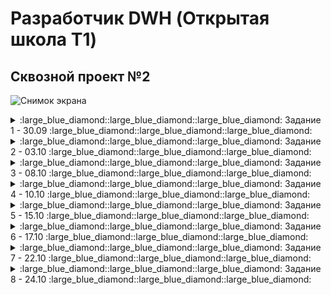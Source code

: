 # Разработчик DWH (Открытая школа Т1)

## Сквозной проект №2
![Снимок экрана](https://github.com/user-attachments/assets/709c8a8f-58d7-4b23-af03-d782bb9f5b9b)

<details>
<summary>:large_blue_diamond::large_blue_diamond::large_blue_diamond: Задание 1 - 30.09 :large_blue_diamond::large_blue_diamond::large_blue_diamond:</summary>

<details>
<summary>Практическое задание</summary>

  ![Снимок экрана 2024-09-30 172943](https://github.com/user-attachments/assets/a4b25435-41e3-4a2e-abf7-af63afbfcc36)

  | Архитектурный подход | Плюсы                                             | Минусы                                           | Критерии для выбора                             |
|----------------------|--------------------------------------------------|-------------------------------------------------|-------------------------------------------------|
| **DWH** | - Высокая производительность запросов <br> - Структурированные данные <br> - Поддержка аналитики и отчетности | - Высокие затраты на хранение <br> - Длительная настройка <br> - Жесткие схемы | - Нужен централизованный доступ к структурированным данным <br> - Сложные аналитические запросы |
| **Data Lake**        | - Гибкость в хранении как структурированных, так и неструктурированных данных <br> - Низкая стоимость хранения | - Управление качеством данных сложно <br> - Потенциальные проблемы с безопасностью <br> - Меньше оптимизации для аналитики | - Большие объемы неструктурированных данных <br> - Необходимость в быстром доступе к данным |
| **Lake House**       | - Комбинация подходов Data Lake и DWH <br> - Поддержка как аналитических, так и транзакционных запросов <br> - Упрощенное управление данными | - Сложность в реализации <br> - Высокие требования к ресурсам | - Нужен баланс между структурированными и неструктурированными данными <br> - Необходимость в гибком хранилище |
| **Data Mesh**        | - Децентрализация данных <br> - Командная ответственность за данные <br> - Легче интегрировать с микросервисной архитектурой | - Требует изменения культуры работы с данными <br> - Сложность в обеспечении согласованности данных | - Необходимость гибкости и быстрой адаптации <br> - Уровень зрелости команды и инфраструктуры |

</details>

<details>
<summary>Сквозное задание</summary>

![Снимок экрана](https://github.com/user-attachments/assets/94cd1d31-e909-44d7-8a00-579a4081fe6b)

## Тип хранилища
Поскольку необходимо реализовать локальное хранилище для аналитических и балансовых счетов, которое будет обновляться несколько раз в день, оптимальным выбором является операционное хранилище данных (ODS). Оно позволяет интегрировать данные из разных источников и обрабатывать их в реальном времени, что соответствует требованиям по частому обновлению информации.
## Количество слоев
Для данной задачи подойдет архитектура с тремя слоями:

- Первый слой (Staging/Storage Layer): Здесь данные собираются, обрабатываются и нормализуются. Это служит для глубокого анализа и долгосрочного хранения.
- Второй слой (Presentation Layer): На этом уровне создаются бизнес-витрины данных с агрегированными показателями для пользователей.

Такое разделение слоев позволяет эффективно управлять, хранить и предоставлять доступ к данным, соответствуя современным требованиям к организациям хранилищ данных. 
</details>
</details>

<details>
<summary>:large_blue_diamond::large_blue_diamond::large_blue_diamond: Задание 2 - 03.10 :large_blue_diamond::large_blue_diamond::large_blue_diamond:</summary>

  <details>
<summary>Практическое задание</summary>

![image](https://github.com/user-attachments/assets/feb7213e-038f-4eda-999a-c9b296817b59)

### Таблицы в схеме arenadata_toolkit

| Наименование          | Содержание                                                                                                          | Применение                                                  |
|-----------------------|---------------------------------------------------------------------------------------------------------------------|-------------------------------------------------------------|
| `daily_operation`     | Информация об автоматических операциях VACUUM и ANALYZE, проводимых над таблицами базы данных по расписанию  | Анализ и оптимизация процесса хранения данных, обеспечивая регулярное обслуживание таблиц |
| `db_files_current`    | Текущая информация о файлах базы данных на всех сегментах кластера, связываемая с таблицами, индексами и другими объектами базы данных, актуальная на момент последнего запуска скрипта collect_table_stats | Помогает в мониторинге и отладке системы, предоставляя актуальные данные о файловой структуре БД  |
| `db_files_history`    | Хранит историю изменений файлов БД на всех сегментах кластера с привязкой к таблицам, индексам и другим объектам БД (при возможности определения таких связей) |  Наблюдение за изменением использования дискового пространства во времени, что важно для анализа роста и распределения данных   |
| `operation_exclude`   | Информация о схемах базы данных, к которым не применяются операции VACUUM и ANALYZE при запуске соответствующих скриптов | Управление и мониторинг использования ресурсов, позволяя исключать ненужные операции для определённых схем |


### Представлений в arenadata_toolkit не найдено!!!

### Представления в схеме gp_toolkit

| Наименование                             | Содержимое                                                             | Применение                                                  |
|------------------------------------------|------------------------------------------------------------------------|-------------------------------------------------------------|
| `_gp_fullname`                           | Полные имена объектов базы данных                                      | Используется для ссылки на объекты с полными именами        |
| `_gp_is_append_only`                     | Проверка, является ли таблица дополнением только                       | Для оптимизации вставки данных                              |
| `_gp_number_of_segments`                 | Сегментарная информация таблиц                                         | Для анализа распределения данных                            |
| `_gp_user_data_tables`                   | Информация о пользовательских таблицах                                 | Управление и учет пользовательских данных                   |
| `_gp_user_data_tables_readable`          | Читаемые пользовательские таблицы                                      | Для анализа читаемых таблиц                                 |
| `_gp_user_namespaces`                    | Пространства имен пользователей                                        | Для управления пространствами имен                          |
| `_gp_user_tables`                        | Таблицы пользователей                                                  | Учет пользовательских таблиц                                |
| `gp_bloat_diag`                          | Диагностика раздувания таблиц                                          | Анализ и оптимизация хранения данных                        |
| `gp_bloat_expected_pages`                | Ожидаемые страницы раздувания                                          | Для выявления возможного раздувания                         |
| `gp_locks_on_relation`                   | Блокировки на отношениях                                               | Управление блокировками и конкурентным доступом             |
| `gp_locks_on_resqueue`                   | Блокировки на очередях ресурсов                                        | Мониторинг использования ресурсов                           |
| `gp_log_command_timings`                 | Временные метки выполнения команд                                      | Анализ производительности команд                            |
| `gp_log_database`                        | Логи базы данных                                                       | Общий мониторинг и отладка системы                          |
| `gp_log_master_concise`                  | Краткие логи от мастера                                                | Быстрая диагностика проблем                                 |
| `gp_log_system`                          | Системные логи                                                         | Помогает в отладке и мониторинге системы                    |
| `gp_param_settings_seg_value_diffs`      | Различия в параметрах сегментов                                        | Анализ конфигурации сегментов                               |
| `gp_pgdatabase_invalid`                  | Неверные записи в базе данных                                          | Обнаружение и исправление аномалий                          |
| `gp_resgroup_config`                     | Конфигурация групп ресурсов                                            | Управление ресурсными группами                              |
| `gp_resgroup_status`                     | Статус групп ресурсов                                                  | Мониторинг использования ресурсов                           |
| `gp_resgroup_status_per_host`            | Статус групп ресурсов по хостам                                        | Детальный мониторинг по хостам                              |
| `gp_resgroup_status_per_segment`         | Статус групп ресурсов по сегментам                                     | Детальный мониторинг по сегментам                           |
| `gp_resq_activity`                       | Активность очередей ресурсов                                           | Управление и мониторинг использования ресурсов              |
| `gp_resq_activity_by_queue`              | Активность распределена по очередям                                    | Анализ различных очередей                                   |
| `gp_resq_priority_backend`               | Приоритеты бекенда                                                     | Оптимизация использования бекенд ресурсов                   |
| `gp_resq_priority_statement`             | Приоритеты заявлений                                                   | Оптимизация выполнения заявлений                            |
| `gp_role`                                | Информация о ролях                                                     | Управление и контроль доступа                               |
| `gp_resqueue_status`                     | Статус очередей ресурсов                                               | Мониторинг и оптимизация использования ресурсов             |
| `gp_roles_assigned`                      | Назначенные роли в системе                                             | Управление и контроль ролей пользователей                   |
| `gp_size_of_all_table_indexes`           | Общий размер индексов всех таблиц                                      | Анализ потребления пространства индексами                   |
| `gp_size_of_database`                    | Размер базы данных                                                     | Наблюдение за использованием дискового пространства         |
| `gp_size_of_index`                       | Размер конкретного индекса                                             | Оптимизация дизайна индексов                                |
| `gp_size_of_partition_and_indexes_disk`  | Размер разделов и индексов на диске                                    | Управление дисковым пространством                           |
| `gp_size_of_schema_disk`                 | Размер схем на диске                                                   | Оптимизация использования схем                              |
| `gp_size_of_table_and_indexes_disk`      | Размер таблиц и их индексов на диске                                   | Полный учет потребления пространства                        |
| `gp_size_of_table_and_indexes_licensing` | Лицензионная информация о размере таблиц и индексов                    | Анализ соответствия лицензии использования ресурсов         |
| `gp_size_of_table_disk`                  | Размер таблицы на диске                                                | Оптимизация хранения данных                                 |
| `gp_size_of_table_uncompressed`          | Неражатый размер таблицы                                               | Анализ эффективности сжатия данных                          |
| `gp_skew_coefficients`                   | Коэффициенты неравномерности распределения данных                      | Анализ и оптимизация распределения данных на сегментах      |
| `gp_skew_idle_fractions`                 | Пропорции простаивания при несбалансированности                        | Оптимизация производительности                              |
| `gp_stats_missing`                       | Отсутствующие статистические данные                                    | Выявление и исправление статистических аномалий             |
| `gp_table_indexes`                       | Индексы таблиц                                                         | Управление и оптимизация индексов                           |
| `gp_workfile_entries`                    | Записи рабочих файлов                                                  | Управление временными файлами в процессе выполнения запросов|
| `gp_workfile_mgr_used_diskspace`         | Использование дискового пространства менеджером рабочих файлов         | Контроль за временным дисковым пространством                |
| `gp_workfile_usage_per_query`            | Использование рабочих файлов по запросам                               | Анализ потребления ресурсов заданными запросами             |
| `gp_workfile_usage_per_segment`          | Использование рабочих файлов по сегментам                              | Детальный мониторинг использования рабочих файлов           |

  </details>
</details>

<details>
<summary>:large_blue_diamond::large_blue_diamond::large_blue_diamond: Задание 3 - 08.10 :large_blue_diamond::large_blue_diamond::large_blue_diamond:</summary>

  <details>
<summary>Практическое задание R3.1</summary>

![image](https://github.com/user-attachments/assets/53e12351-4371-4895-9d76-6e56a46e30bc)


  
  </details>
    <details>
<summary>Практическое задание R3.2</summary>

![image](https://github.com/user-attachments/assets/ce8b3331-cc9c-4873-9469-fed3b715e53c)

| Индекс        | Назначение                                                                                     | Работа                                                                                      | Особенности                                                                                  |
|---------------|------------------------------------------------------------------------------------------------|--------------------------------------------------------------------------------------------|----------------------------------------------------------------------------------------------|
| **B-tree**    | Универсальный индекс для большинства типов данных и операций                                   | Быстрая сортировка и поиск благодаря структуре, напоминающей бинарное дерево               | - Автоматически создается для уникальных и первичных ключей;<br> - хорош для диапазонных запросов    |
| **Hash**      | Оптимизирован для операций равенства                                                           | Использует хеш-таблицы для быстрого доступа по ключу                                       | - Не поддерживает уникальные индексы;<br> - рекомендуется для равенства;<br> - поддерживает WAL            |
| **GiST**      | Индексация данных, где порядок и сравнение не являются основными                               | Позволяет использовать специализированные операторы                                        | - Поддерживает различные операции;<br> - отлично подходит для полнотекстового поиска                 |
| **GIN**       | Оптимизирован для сложных структур, таких как массивы или JSONB                                | Поддерживает множество значений в одном поле                                               | - Подходит для быстрого поиска присутствия элементов;<br> - требует много памяти                     |
| **SP-GiST**   | Эффективен для данных с высокой степенью разреженности                                         | Разделяет пространство данных на части                                                    | - Поддерживает нестандартные типы данных;<br> - эффективен в многоуровневых иерархиях                |
| **Bitmap (Уникальный для GreenPlum)**    | Обработка больших наборов данных для аналитических запросов         | Использует битовые массивы для отслеживания значений                                       | - Эффективен для `OR` условий;<br> - позволяет операции над множествами (объединение, пересечение)   |
  
  </details>
    <details>
<summary>Сквозное задание S3.1</summary>

![image](https://github.com/user-attachments/assets/e4d95891-1f98-491f-8300-0f0d6f53dc53)


  
  </details>
</details>

<details>
<summary>:large_blue_diamond::large_blue_diamond::large_blue_diamond: Задание 4 - 10.10 :large_blue_diamond::large_blue_diamond::large_blue_diamond:</summary>

  <details>
<summary>Сквозное задание R4.1</summary>

![image](https://github.com/user-attachments/assets/8b5bea6b-bf1d-4800-81e9-4a4720755439)
  
  </details>
</details>

<details>
<summary>:large_blue_diamond::large_blue_diamond::large_blue_diamond: Задание 5 - 15.10 :large_blue_diamond::large_blue_diamond::large_blue_diamond:</summary>

</details>

<details>
<summary>:large_blue_diamond::large_blue_diamond::large_blue_diamond: Задание 6 - 17.10 :large_blue_diamond::large_blue_diamond::large_blue_diamond:</summary>

</details>

<details>
<summary>:large_blue_diamond::large_blue_diamond::large_blue_diamond: Задание 7 - 22.10 :large_blue_diamond::large_blue_diamond::large_blue_diamond:</summary>

</details>

<details>
<summary>:large_blue_diamond::large_blue_diamond::large_blue_diamond: Задание 8 - 24.10 :large_blue_diamond::large_blue_diamond::large_blue_diamond:</summary>

</details>

